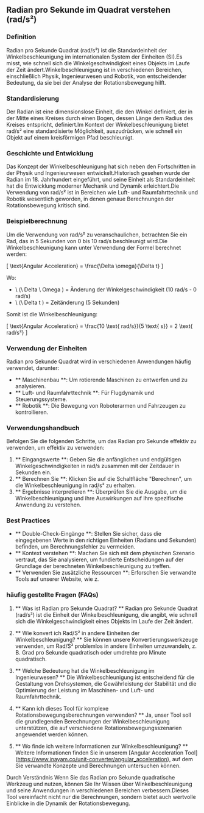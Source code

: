 ## Radian pro Sekunde im Quadrat verstehen (rad/s²)

### Definition
Radian pro Sekunde Quadrat (rad/s²) ist die Standardeinheit der Winkelbeschleunigung im internationalen System der Einheiten (SI).Es misst, wie schnell sich die Winkelgeschwindigkeit eines Objekts im Laufe der Zeit ändert.Winkelbeschleunigung ist in verschiedenen Bereichen, einschließlich Physik, Ingenieurwesen und Robotik, von entscheidender Bedeutung, da sie bei der Analyse der Rotationsbewegung hilft.

### Standardisierung
Der Radian ist eine dimensionslose Einheit, die den Winkel definiert, der in der Mitte eines Kreises durch einen Bogen, dessen Länge dem Radius des Kreises entspricht, definiert.Im Kontext der Winkelbeschleunigung bietet rad/s² eine standardisierte Möglichkeit, auszudrücken, wie schnell ein Objekt auf einem kreisförmigen Pfad beschleunigt.

### Geschichte und Entwicklung
Das Konzept der Winkelbeschleunigung hat sich neben den Fortschritten in der Physik und Ingenieurwesen entwickelt.Historisch gesehen wurde der Radian im 18. Jahrhundert eingeführt, und seine Einheit als Standardeinheit hat die Entwicklung moderner Mechanik und Dynamik erleichtert.Die Verwendung von rad/s² ist in Bereichen wie Luft- und Raumfahrttechnik und Robotik wesentlich geworden, in denen genaue Berechnungen der Rotationsbewegung kritisch sind.

### Beispielberechnung
Um die Verwendung von rad/s² zu veranschaulichen, betrachten Sie ein Rad, das in 5 Sekunden von 0 bis 10 rad/s beschleunigt wird.Die Winkelbeschleunigung kann unter Verwendung der Formel berechnet werden:

\[ \text{Angular Acceleration} = \frac{\Delta \omega}{\Delta t} \]

Wo:
- \ (\ Delta \ Omega \) = Änderung der Winkelgeschwindigkeit (10 rad/s - 0 rad/s)
- \ (\ Delta t \) = Zeitänderung (5 Sekunden)

Somit ist die Winkelbeschleunigung:

\[ \text{Angular Acceleration} = \frac{10 \text{ rad/s}}{5 \text{ s}} = 2 \text{ rad/s²} \]

### Verwendung der Einheiten
Radian pro Sekunde Quadrat wird in verschiedenen Anwendungen häufig verwendet, darunter:
- ** Maschinenbau **: Um rotierende Maschinen zu entwerfen und zu analysieren.
- ** Luft- und Raumfahrttechnik **: Für Flugdynamik und Steuerungssysteme.
- ** Robotik **: Die Bewegung von Roboterarmen und Fahrzeugen zu kontrollieren.

### Verwendungshandbuch
Befolgen Sie die folgenden Schritte, um das Radian pro Sekunde effektiv zu verwenden, um effektiv zu verwenden:
1. ** Eingangswerte **: Geben Sie die anfänglichen und endgültigen Winkelgeschwindigkeiten in rad/s zusammen mit der Zeitdauer in Sekunden ein.
2. ** Berechnen Sie **: Klicken Sie auf die Schaltfläche "Berechnen", um die Winkelbeschleunigung in rad/s² zu erhalten.
3. ** Ergebnisse interpretieren **: Überprüfen Sie die Ausgabe, um die Winkelbeschleunigung und ihre Auswirkungen auf Ihre spezifische Anwendung zu verstehen.

### Best Practices
- ** Double-Check-Eingänge **: Stellen Sie sicher, dass die eingegebenen Werte in den richtigen Einheiten (Radians und Sekunden) befinden, um Berechnungsfehler zu vermeiden.
- ** Kontext verstehen **: Machen Sie sich mit dem physischen Szenario vertraut, das Sie analysieren, um fundierte Entscheidungen auf der Grundlage der berechneten Winkelbeschleunigung zu treffen.
- ** Verwenden Sie zusätzliche Ressourcen **: Erforschen Sie verwandte Tools auf unserer Website, wie z.

### häufig gestellte Fragen (FAQs)

1. ** Was ist Radian pro Sekunde Quadrat? **
Radian pro Sekunde Quadrat (rad/s²) ist die Einheit der Winkelbeschleunigung, die angibt, wie schnell sich die Winkelgeschwindigkeit eines Objekts im Laufe der Zeit ändert.

2. ** Wie konvert ich Rad/S² in andere Einheiten der Winkelbeschleunigung? **
Sie können unsere Konvertierungswerkzeuge verwenden, um Rad/S² problemlos in andere Einheiten umzuwandeln, z. B. Grad pro Sekunde quadratisch oder umdrehte pro Minute quadratisch.

3. ** Welche Bedeutung hat die Winkelbeschleunigung im Ingenieurwesen? **
Die Winkelbeschleunigung ist entscheidend für die Gestaltung von Drehsystemen, die Gewährleistung der Stabilität und die Optimierung der Leistung im Maschinen- und Luft- und Raumfahrttechnik.

4. ** Kann ich dieses Tool für komplexe Rotationsbewegungsberechnungen verwenden? **
Ja, unser Tool soll die grundlegenden Berechnungen der Winkelbeschleunigung unterstützen, die auf verschiedene Rotationsbewegungsszenarien angewendet werden können.

5. ** Wo finde ich weitere Informationen zur Winkelbeschleunigung? **
Weitere Informationen finden Sie in unserem [Angular Acceleration Tool] (https://www.inayam.co/unit-converter/angular_acceleration), auf dem Sie verwandte Konzepte und Berechnungen untersuchen können.

Durch Verständnis Wenn Sie das Radian pro Sekunde quadratische Werkzeug und nutzen, können Sie Ihr Wissen über Winkelbeschleunigung und seine Anwendungen in verschiedenen Bereichen verbessern.Dieses Tool vereinfacht nicht nur die Berechnungen, sondern bietet auch wertvolle Einblicke in die Dynamik der Rotationsbewegung.